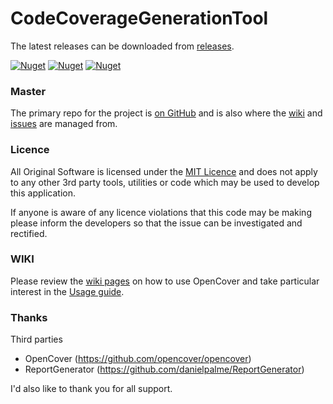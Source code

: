 # CodeCoverageGenerationTool
The latest releases can be downloaded from [releases](https://github.com/baoduy/CodeCoverageGenerationTool/releases).

[![Nuget](https://img.shields.io/nuget/dt/opencover.svg)](https://www.nuget.org/packages/CodeCoverageGenerationTool)
[![Nuget](https://img.shields.io/nuget/v/opencover.svg)](https://www.nuget.org/packages/CodeCoverageGenerationTool)
[![Nuget](https://img.shields.io/nuget/vpre/opencover.svg)](https://www.nuget.org/packages/CodeCoverageGenerationTool)

### Master 
The primary repo for the project is [on GitHub](https://github.com/baoduy/CodeCoverageGenerationTool) and is also where the [wiki](https://github.com/baoduy/CodeCoverageGenerationTool/wiki) and [issues](https://github.com/baoduy/CodeCoverageGenerationTool/issues) are managed from.

### Licence
All Original Software is licensed under the [MIT Licence]() and does not apply to any other 3rd party tools, utilities or code which may be used to develop this application.

If anyone is aware of any licence violations that this code may be making please inform the developers so that the issue can be investigated and rectified.

### WIKI
Please review the [wiki pages]() on how to use OpenCover and take particular interest in the [Usage guide]().

### Thanks
Third parties

* OpenCover (https://github.com/opencover/opencover)
* ReportGenerator (https://github.com/danielpalme/ReportGenerator)

I'd also like to thank you for all support.

